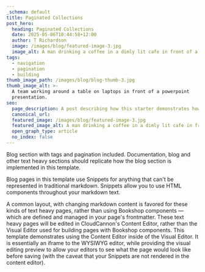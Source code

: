 ```yaml
---
_schema: default
title: Paginated Collections
post_hero:
  heading: Paginated Collections
  date: 2025-05-06T10:44:58+12:00
  author: T Richardson
  image: /images/blog/featured-image-3.jpg
  image_alt: A man drinking a coffee in a dimly lit cafe in front of a laptop.
tags:
  - navigation
  - pagination
  - building
thumb_image_path: /images/blog/blog-thumb-3.jpg
thumb_image_alt: >-
  A team working around a table on laptops in front of a powerpoint
  presentation.
seo:
  page_description: A post describing how this starter demonstrates how to paginate collections.
  canonical_url:
  featured_image: /images/blog/featured-image-3.jpg
  featured_image_alt: A man drinking a coffee in a dimly lit cafe in front of a laptop.
  open_graph_type: article
  no_index: false
---
```

Blog section with tags and pagination included. Documentation, blog and other text heavy sections should replicate how the blog section is implemented in this template.

Blog pages in this template use Snippets for anything that can't be represented in traditional markdown. Snippets allow you to use HTML components throughout your markdown text.

A common layout, with changing markdown content is favored for these kinds of text heavy pages, rather than using Bookshop components — which are defined and managed in your page's frontmatter. These text heavy pages will be edited in CloudCannon's Content Editor, rather than the Visual Editor used for building pages with Bookshop components. This template demonstrates using the Content Editor inside of the Visual Editor. It is essentially an iframe to the WYSIWYG editor, while providing the visual editing preview to allow your editors to see what the page would look like before saving (with the caveat that your Snippets are not rendered in the content editor).